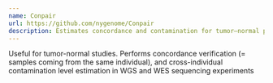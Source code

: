 ```yaml
---
name: Conpair
url: https://github.com/nygenome/Conpair
description: Estimates concordance and contamination for tumor–normal pairs
---
```


Useful for tumor-normal studies. Performs concordance verification (= samples coming from the same individual), and cross-individual contamination level estimation in WGS and WES sequencing experiments
